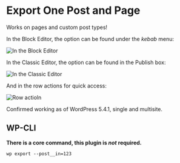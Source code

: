 # Export One Post and Page

Works on pages and custom post types!

In the Block Editor, the option can be found under the *kebab* menu:

![In the Block Editor](readme-assets/block-editor.png)

In the Classic Editor, the option can be found in the Publish box:

![In the Classic Editor](readme-assets/classic-editor.png)

And in the row actions for quick access:

![Row actioln](readme-assets/row-action.png)


Confirmed working as of WordPress 5.4.1, single and multisite. 

## WP-CLI

**There is a core command, this plugin is *not* required.**

```
wp export --post__in=123
```
